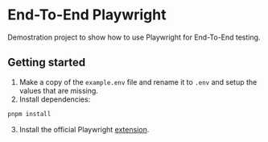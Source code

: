 # End-To-End Playwright

Demostration project to show how to use Playwright for End-To-End testing.

## Getting started

1. Make a copy of the `example.env` file and rename it to `.env` and setup the values that are missing.
2. Install dependencies:

```bash
pnpm install
```

3. Install the official Playwright [extension](https://marketplace.visualstudio.com/items?itemName=ms-playwright.playwright).